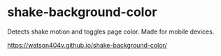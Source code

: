 # shake-background-color
Detects shake motion and toggles page color. Made for mobile devices.

https://watson404v.github.io/shake-background-color/
